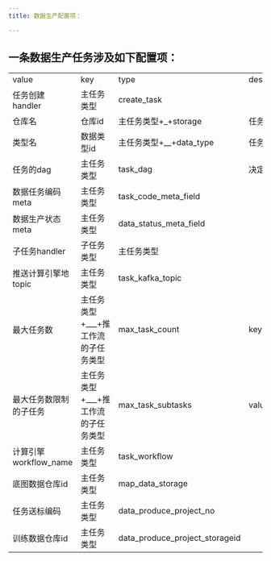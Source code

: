 ```yaml
---
title: 数据生产配置项：

---
```


## 一条数据生产任务涉及如下配置项：

|                   |                      |                                |                           |      |
| ----------------- | -------------------- | ------------------------------ | ------------------------- | ---- |
| value             | key                  | type                           | desc                      | sort |
| 任务创建handler       | 主任务类型                | create_task                    |                           | 1    |
| 仓库名               | 仓库id                 | 主任务类型+_+storage                | 任务可选的原始数据仓库               | 2    |
| 类型名               | 数据类型id               | 主任务类型+__+data_type             | 任务可选的数据类型                 | 3    |
| 任务的dag            | 主任务类型                | task_dag                       | 决定创建哪些子任务                 | 4    |
| 数据任务编码meta        | 主任务类型                | task_code_meta_field           |                           | 5    |
| 数据生产状态meta        | 主任务类型                | data_status_meta_field         |                           | 6    |
| 子任务handler        | 子任务类型                | 主任务类型                          |                           | 7    |
| 推送计算引擎地topic      | 主任务类型                | task_kafka_topic               |                           | 8    |
| 最大任务数             | 主任务类型+___+推工作流的子任务类型 | max_task_count                 | key:data_produce_decoding | 9    |
| 最大任务数限制的子任务       | 主任务类型+___+推工作流的子任务类型 | max_task_subtasks              | value:["map_data"]        | 10   |
| 计算引擎workflow_name | 主任务类型                | task_workflow                  |                           | 11   |
| 底图数据仓库id          | 主任务类型                | map_data_storage               |                           | 12   |
| 任务送标编码            | 主任务类型                | data_produce_project_no        |                           | 13   |
| 训练数据仓库id          | 主任务类型                | data_produce_project_storageid |                           | 14   |
